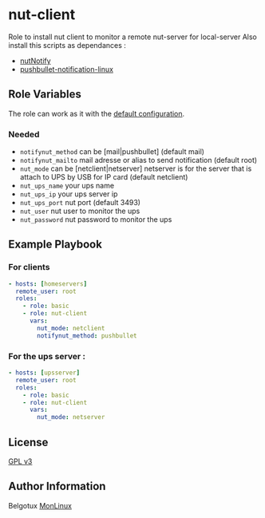nut-client
==========

Role to install nut client to monitor a remote nut-server for local-server
Also install this scripts as dependances : 
- [nutNotify](https://github.com/belgotux/nutNotify)
- [pushbullet-notification-linux](https://github.com/belgotux/pushbullet-notification-linux)


Role Variables
--------------
The role can work as it with the [default configuration](defaults/main.yml).

### Needed
- `notifynut_method` can be [mail|pushbullet] (default mail)
- `notifynut_mailto` mail adresse or alias to send notification (default root)
- `nut_mode` can be [netclient|netserver] netserver is for the server that is attach to UPS by USB for IP card (default netclient)
- `nut_ups_name` your ups name
- `nut_ups_ip` your ups server ip
- `nut_ups_port` nut port  (default 3493)
- `nut_user` nut user to monitor the ups
- `nut_password` nut password to monitor the ups

Example Playbook
----------------
### For clients

```yml
- hosts: [homeservers]
  remote_user: root
  roles:
    - role: basic
    - role: nut-client
      vars:
        nut_mode: netclient
        notifynut_method: pushbullet
```

### For the ups server :
```yml
- hosts: [upsserver]
  remote_user: root
  roles:
    - role: basic
    - role: nut-client
      vars:
        nut_mode: netserver
```


License
-------

[GPL v3](https://www.gnu.org/licenses/gpl-3.0.en.html)

Author Information
------------------

Belgotux
[MonLinux](https://www.monlinux.net)